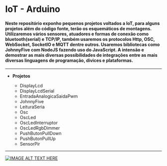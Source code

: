 # IoT - Arduino

#### Neste repositório exponho pequenos projetos voltados a IoT, para alguns projetos além do código fonte, terão os esquemáticos de montagens. Utilizaremos vários sensores, atuadores e formas de conexão como bluetooth(serial) e TCP/IP, também usaremos os protocolos Http, OSC, WebSocket, SocketIO e MQTT dentre outros. Usaremos bibliotecas como JohnnyFive com NodeJS fazendo uso do JavaScript. A intensão e demostrar as mais diversas possibilidades de integrações entre as mais diversas linguagens de programação, divices e plataformas.

---

* **Projetos** 

    * DisplayLcd 
    * DisplayLcdSerial
    * EntradaAnalogicaSaidaPwm
    * JohnnyFive
    * LeituraSeria
    * Osc
    * OscLed
    * OscLedInterruptor
    * OscLedRgbDimmer
    * PushButonPullDown
    * PushButonPullUp
    * SensorPir

---

[![IMAGE ALT TEXT HERE](https://i9.ytimg.com/vi/bxiT6m4V0zQ/default.jpg?sqp=CIyH1dYF&rs=AOn4CLAm9WsQBixYLNrl_fQPyYNP2W9Jgg)](https://www.youtube.com/watch?v=bxiT6m4V0zQ)
